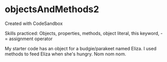 # objectsAndMethods2
Created with CodeSandbox

Skills practiced: Objects, properties, methods, object literal, this keyword, -= assignment operator

My starter code has an object for a budgie/parakeet named Eliza. I used methods to feed Eliza when she's hungry. Nom nom nom.

